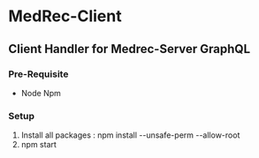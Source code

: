 # MedRec-Client

## Client Handler for Medrec-Server GraphQL

### Pre-Requisite
- Node Npm

### Setup
1. Install all packages : npm install --unsafe-perm --allow-root
2. npm start
